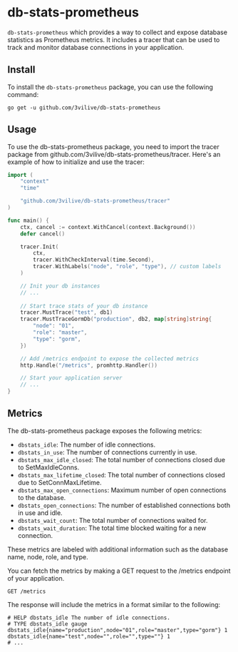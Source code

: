 # db-stats-prometheus

`db-stats-prometheus` which provides a way to collect and expose database statistics as Prometheus metrics. It includes a tracer that can be used to track and monitor database connections in your application.

## Install

To install the `db-stats-prometheus` package, you can use the following command:

```
go get -u github.com/3vilive/db-stats-prometheus
```

## Usage

To use the db-stats-prometheus package, you need to import the tracer package from github.com/3vilive/db-stats-prometheus/tracer. Here's an example of how to initialize and use the tracer:

```go
import (
    "context"
    "time"

    "github.com/3vilive/db-stats-prometheus/tracer"
)

func main() {
    ctx, cancel := context.WithCancel(context.Background())
    defer cancel()

    tracer.Init(
        ctx,
        tracer.WithCheckInterval(time.Second),
        tracer.WithLabels("node", "role", "type"), // custom labels
    )

    // Init your db instances
    // ...
    
    // Start trace stats of your db instance
    tracer.MustTrace("test", db1)
    tracer.MustTraceGormDb("production", db2, map[string]string{
        "node": "01",
        "role": "master",
        "type": "gorm",
    })

    // Add /metrics endpoint to expose the collected metrics
    http.Handle("/metrics", promhttp.Handler())

    // Start your application server
    // ...
}
```

## Metrics

The db-stats-prometheus package exposes the following metrics:

- `dbstats_idle`: The number of idle connections.
- `dbstats_in_use`: The number of connections currently in use.
- `dbstats_max_idle_closed`: The total number of connections closed due to SetMaxIdleConns.
- `dbstats_max_lifetime_closed`: The total number of connections closed due to SetConnMaxLifetime.
- `dbstats_max_open_connections`: Maximum number of open connections to the database.
- `dbstats_open_connections`: The number of established connections both in use and idle.
- `dbstats_wait_count`: The total number of connections waited for.
- `dbstats_wait_duration`: The total time blocked waiting for a new connection.

These metrics are labeled with additional information such as the database name, node, role, and type.

You can fetch the metrics by making a GET request to the /metrics endpoint of your application.

```
GET /metrics
```

The response will include the metrics in a format similar to the following:

```
# HELP dbstats_idle The number of idle connections.
# TYPE dbstats_idle gauge
dbstats_idle{name="production",node="01",role="master",type="gorm"} 1
dbstats_idle{name="test",node="",role="",type=""} 1
# ...
```
